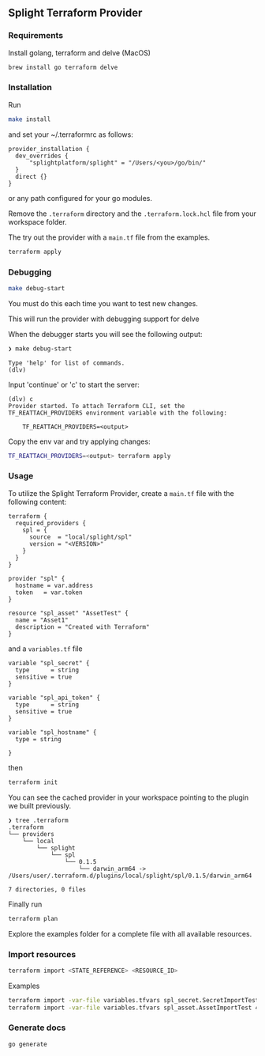 ## Splight Terraform Provider


### Requirements

Install golang, terraform and delve (MacOS)

```bash
brew install go terraform delve
```

### Installation

Run

```bash
make install
```

and set your ~/.terraformrc as follows:

```hcl
provider_installation {
  dev_overrides {
      "splightplatform/splight" = "/Users/<you>/go/bin/"
  }
  direct {}
}
```

or any path configured for your go modules.

Remove the ```.terraform``` directory and the ```.terraform.lock.hcl``` file from your workspace folder.

The try out the provider with a ```main.tf``` file from the examples.

```bash
terraform apply
```

### Debugging

```bash
make debug-start
```

You must do this each time you want to test new changes.

This will run the provider with debugging support for delve

When the debugger starts you will see the following output:

```bash
❯ make debug-start
```
```
Type 'help' for list of commands.
(dlv)
```

Input 'continue' or 'c' to start the server:

```
(dlv) c
Provider started. To attach Terraform CLI, set the TF_REATTACH_PROVIDERS environment variable with the following:

	TF_REATTACH_PROVIDERS=<output>
```

Copy the env var and try applying changes:

```bash
TF_REATTACH_PROVIDERS=<output> terraform apply
```

### Usage

To utilize the Splight Terraform Provider, create a ```main.tf``` file with the following content:

```hcl
terraform {
  required_providers {
    spl = {
      source  = "local/splight/spl"
      version = "<VERSION>"
    }
  }
}

provider "spl" {
  hostname = var.address
  token   = var.token
}

resource "spl_asset" "AssetTest" {
  name = "Asset1"
  description = "Created with Terraform"
}
```

and a ```variables.tf``` file

```hcl
variable "spl_secret" {
  type      = string
  sensitive = true
}

variable "spl_api_token" {
  type      = string
  sensitive = true
}

variable "spl_hostname" {
  type = string

}
```

then

```bash
terraform init
```

You can see the cached provider in your workspace pointing to the plugin we built previously.

```
❯ tree .terraform
.terraform
└── providers
    └── local
        └── splight
            └── spl
                └── 0.1.5
                    └── darwin_arm64 -> /Users/user/.terraform.d/plugins/local/splight/spl/0.1.5/darwin_arm64

7 directories, 0 files
```

Finally run

```bash
terraform plan
```

Explore the examples folder for a complete file with all available resources.

### Import resources

```bash
terraform import <STATE_REFERENCE> <RESOURCE_ID>
```

Examples

```bash
terraform import -var-file variables.tfvars spl_secret.SecretImportTest 3e408b18-79df-465b-850d-6629088224de
terraform import -var-file variables.tfvars spl_asset.AssetImportTest 4e408b18-79df-465b-850d-6629088224de
```

### Generate docs

```bash
go generate
```
